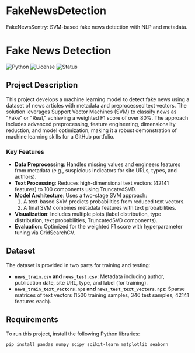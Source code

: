 # FakeNewsDetection
FakeNewsSentry: SVM-based fake news detection with NLP and metadata.

# Fake News Detection

![Python](https://img.shields.io/badge/Python-3.10-blue.svg)
![License](https://img.shields.io/badge/License-MIT-green.svg)
![Status](https://img.shields.io/badge/Status-Completed-success.svg)

## Project Description

This project develops a machine learning model to detect fake news using a dataset of news articles with metadata and preprocessed text vectors. The solution leverages Support Vector Machines (SVM) to classify news as "Fake" or "Real," achieving a weighted F1 score of over 80%. The approach includes advanced preprocessing, feature engineering, dimensionality reduction, and model optimization, making it a robust demonstration of machine learning skills for a GitHub portfolio.

### Key Features
- **Data Preprocessing**: Handles missing values and engineers features from metadata (e.g., suspicious indicators for site URLs, types, and authors).
- **Text Processing**: Reduces high-dimensional text vectors (42141 features) to 100 components using TruncatedSVD.
- **Model Architecture**: Uses a two-stage SVM approach:
  1. A text-based SVM predicts probabilities from reduced text vectors.
  2. A final SVM combines metadata features with text probabilities.
- **Visualization**: Includes multiple plots (label distribution, type distribution, text probabilities, TruncatedSVD components).
- **Evaluation**: Optimized for the weighted F1 score with hyperparameter tuning via GridSearchCV.

## Dataset

The dataset is provided in two parts for training and testing:
- **`news_train.csv` and `news_test.csv`**: Metadata including author, publication date, site URL, type, and label (for training).
- **`news_train_text_vectors.npz` and `news_test_text_vectors.npz`**: Sparse matrices of text vectors (1500 training samples, 346 test samples, 42141 features each).

## Requirements

To run this project, install the following Python libraries:
```bash
pip install pandas numpy scipy scikit-learn matplotlib seaborn
